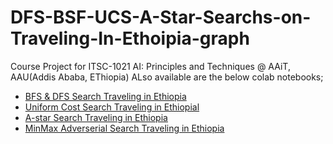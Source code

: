 # DFS-BSF-UCS-A-Star-Searchs-on-Traveling-In-Ethoipia-graph
Course Project for ITSC-1021 AI: Principles and Techniques @ AAiT, AAU(Addis Ababa, EThiopia)
ALso available are the below colab notebooks;
<ul>
<li><a href = "https://colab.research.google.com/drive/1ZezGqpSQgjL2LUtxUajJgqdu6_knK5RG?usp=sharing"> BFS & DFS Search Traveling in Ethiopia</a></li>
<li><a href = "https://colab.research.google.com/drive/1MXG7v4UDJTncABQZb3cM78auN0nqfowv?usp=sharing"> Uniform Cost Search Traveling in Ethiopial</a></li>
<li><a href = "https://colab.research.google.com/drive/1m2XfxFbUv4FADV1ImYkfHNpZ78m2dqM4?usp=sharing"> A-star Search Traveling in Ethiopia</a></li>
<li><a href = "https://colab.research.google.com/drive/1o7Tm3dzgyuy7f7ZsauA8i-hu5iM8jdIy?usp=sharing"> MinMax Adverserial Search Traveling in Ethiopia</a></li>
</ul>
